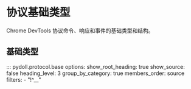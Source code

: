# 协议基础类型

Chrome DevTools 协议命令、响应和事件的基础类型和结构。

## 基础类型

::: pydoll.protocol.base
    options:
      show_root_heading: true
      show_source: false
      heading_level: 3
      group_by_category: true
      members_order: source
      filters:
        - "!^__"